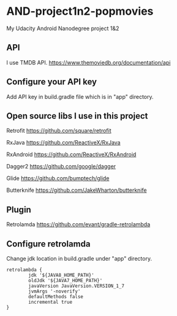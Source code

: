 # AND-project1n2-popmovies
My Udacity Android Nanodegree project 1&amp;2

## API
I use TMDB API. 
https://www.themoviedb.org/documentation/api

## Configure your API key
Add API key in build.gradle file which is in "app" directory.

## Open source libs I use in this project

Retrofit https://github.com/square/retrofit

RxJava https://github.com/ReactiveX/RxJava

RxAndroid https://github.com/ReactiveX/RxAndroid

Dagger2 https://github.com/google/dagger

Glide https://github.com/bumptech/glide

Butterknife https://github.com/JakeWharton/butterknife

## Plugin
Retrolamda https://github.com/evant/gradle-retrolambda

## Configure retrolamda
Change jdk location in build.gradle under "app" directory.
```
retrolambda {
        jdk '${JAVA8_HOME_PATH}'
        oldJdk '${JAVA7_HOME_PATH}'
        javaVersion JavaVersion.VERSION_1_7
        jvmArgs '-noverify'
        defaultMethods false
        incremental true
}
```
